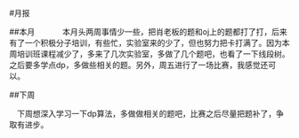 #月报　　

##本月
　　
　本月头两周事情少一些，把肖老板的题和oj上的题都打了打，后来有了一个积极分子培训，有些忙，实验室来的少了，但也努力把卡打满了。因为本周培训班课程减少了，多来了几次实验室，多做了几个题吧，也看了一下线段树。之后要多学点dp，多做些相关的题。另外，周五进行了一场比赛，我感觉还可以。

##下周

　下周想深入学习一下dp算法，多做做相关的题吧，比赛之后尽量把题补了，争取有进步。
